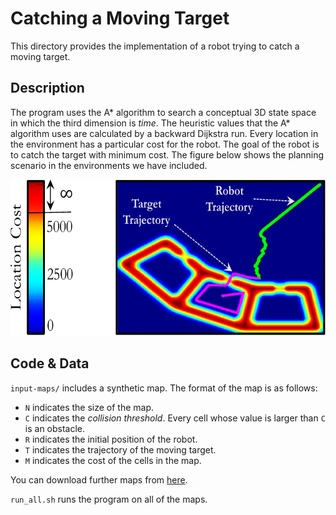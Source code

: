# Catching a Moving Target
This directory provides the implementation of a robot trying to catch a moving
target.

## Description
The program uses the A\* algorithm to search a conceptual 3D state space in
which the third dimension is *time*. The heuristic values that the A\*
algorithm uses are calculated by a backward Dijkstra run. Every location in the
environment has a particular cost for the robot. The goal of the robot is to
catch the target with minimum cost. The figure below shows the planning
scenario in the environments we have included.

<p align="center">
  <img
    width="600"
    height="250"
    src="../../../.images/movtar.png"
  >
</p>

## Code & Data
`input-maps/` includes a synthetic map. The format of the map is as follows:
- `N` indicates the size of the map.
- `C` indicates the *collision threshold*. Every cell whose value is larger
  than `C` is an obstacle.
- `R` indicates the initial position of the robot.
- `T` indicates the trajectory of the moving target.
- `M` indicates the cost of the cells in the map.

You can download further maps from
[here](https://cmu.box.com/s/e16fbl18d6p1w6xx6v7n3iea4c5s6o97).

`run_all.sh` runs the program on all of the maps.
